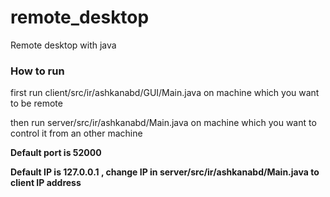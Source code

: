 # remote_desktop
Remote desktop with java

### How to run      
first run client/src/ir/ashkanabd/GUI/Main.java on machine which you want to be remote      
           
then run server/src/ir/ashkanabd/Main.java on machine which you want to control it from an other machine          
        
<b>Default port is 52000 </b>

<b>Default IP is 127.0.0.1 , change IP in server/src/ir/ashkanabd/Main.java to client IP address</b>
